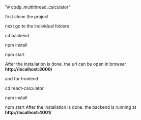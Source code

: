 "# cpdp_multithread_calculator" 

first clone the project

next  go to the individual folders 

cd backend

npm install

npm start


After the installation is done. the url can be open in browser **http://localhost:3000/** 

and for frontend

cd react-calculator

npm install

npm start
After the installation is done. the backend is running at **http://localhost:4001/**
